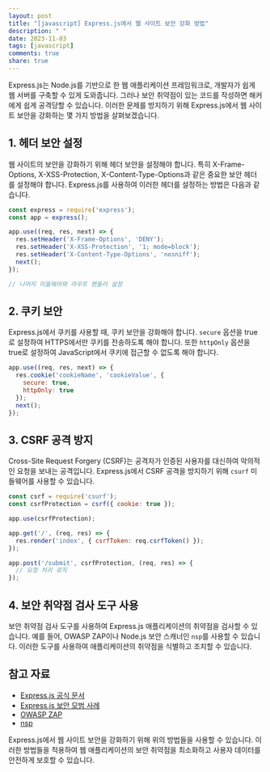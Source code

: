 ```yaml
---
layout: post
title: "[javascript] Express.js에서 웹 사이트 보안 강화 방법"
description: " "
date: 2023-11-03
tags: [javascript]
comments: true
share: true
---
```


Express.js는 Node.js를 기반으로 한 웹 애플리케이션 프레임워크로, 개발자가 쉽게 웹 서버를 구축할 수 있게 도와줍니다. 그러나 보안 취약점이 있는 코드를 작성하면 해커에게 쉽게 공격당할 수 있습니다. 이러한 문제를 방지하기 위해 Express.js에서 웹 사이트 보안을 강화하는 몇 가지 방법을 살펴보겠습니다.

## 1. 헤더 보안 설정

웹 사이트의 보안을 강화하기 위해 헤더 보안을 설정해야 합니다. 특히 X-Frame-Options, X-XSS-Protection, X-Content-Type-Options과 같은 중요한 보안 헤더를 설정해야 합니다. Express.js를 사용하여 이러한 헤더를 설정하는 방법은 다음과 같습니다.

```javascript
const express = require('express');
const app = express();

app.use((req, res, next) => {
  res.setHeader('X-Frame-Options', 'DENY');
  res.setHeader('X-XSS-Protection', '1; mode=block');
  res.setHeader('X-Content-Type-Options', 'nosniff');
  next();
});

// 나머지 미들웨어와 라우트 핸들러 설정
```

## 2. 쿠키 보안

Express.js에서 쿠키를 사용할 때, 쿠키 보안을 강화해야 합니다. `secure` 옵션을 true로 설정하여 HTTPS에서만 쿠키를 전송하도록 해야 합니다. 또한 `httpOnly` 옵션을 true로 설정하여 JavaScript에서 쿠키에 접근할 수 없도록 해야 합니다.

```javascript
app.use((req, res, next) => {
  res.cookie('cookieName', 'cookieValue', {
    secure: true,
    httpOnly: true
  });
  next();
});
```

## 3. CSRF 공격 방지

Cross-Site Request Forgery (CSRF)는 공격자가 인증된 사용자를 대신하여 악의적인 요청을 보내는 공격입니다. Express.js에서 CSRF 공격을 방지하기 위해 `csurf` 미들웨어를 사용할 수 있습니다.

```javascript
const csrf = require('csurf');
const csrfProtection = csrf({ cookie: true });

app.use(csrfProtection);

app.get('/', (req, res) => {
  res.render('index', { csrfToken: req.csrfToken() });
});

app.post('/submit', csrfProtection, (req, res) => {
  // 요청 처리 로직
});
```

## 4. 보안 취약점 검사 도구 사용

보안 취약점 검사 도구를 사용하여 Express.js 애플리케이션의 취약점을 검사할 수 있습니다. 예를 들어, OWASP ZAP이나 Node.js 보안 스캐너인 `nsp`를 사용할 수 있습니다. 이러한 도구를 사용하여 애플리케이션의 취약점을 식별하고 조치할 수 있습니다.

## 참고 자료

- [Express.js 공식 문서](https://expressjs.com/)
- [Express.js 보안 모범 사례](https://expressjs.com/en/advanced/best-practice-security.html)
- [OWASP ZAP](https://www.owasp.org/index.php/OWASP_Zed_Attack_Proxy_Project)
- [nsp](https://github.com/nodesecurity/nsp)

Express.js에서 웹 사이트 보안을 강화하기 위해 위의 방법들을 사용할 수 있습니다. 이러한 방법들을 적용하여 웹 애플리케이션의 보안 취약점을 최소화하고 사용자 데이터를 안전하게 보호할 수 있습니다.